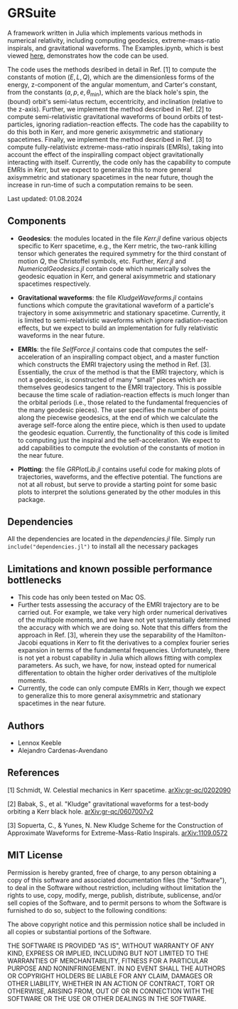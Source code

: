 # GRSuite
A framework written in Julia which implements various methods in numerical relativity, including computing geodesics, extreme-mass-ratio inspirals, and gravitational waveforms. The Examples.ipynb, which is best viewed [here](https://nbviewer.org/github/lennoxkeeble/NumericalRelativity/blob/main/Examples.ipynb), demonstrates how the code can be used.

The code uses the methods desribed in detail in Ref. [1] to compute the constants of motion $(E, L, Q)$, which are the dimensionless forms of the energy, z-component of the angular momentum, and Carter's constant, from the constants $(a, p, e, θ_\text{min})$, which are the black hole's spin, the (bound) orbit's semi-latus rectum, eccentricity, and inclination (relative to the z-axis). Further, we implement the method described in Ref. [2] to compute semi-relativistic gravitational waveforms of bound orbits of test-particles, ignoring radiation-reaction effects. The code has the capability to do this both in Kerr, and more generic axisymmetric and stationary spacetimes. Finally, we implement the method described in Ref. [3] to compute fully-relativistc extreme-mass-ratio inspirals (EMRIs), taking into account the effect of the inspiralling compact object gravitationally interacting with itself. Currently, the code only has the capability to compute EMRIs in Kerr, but we expect to generalize this to more general axisymmetric and stationary spacetimes in the near future, though the increase in run-time of such a computation remains to be seen.

Last updated: 01.08.2024

## Components ##

* **Geodesics**: the modules located in the file <em>Kerr.jl</em> define various objects specific to Kerr spacetime, e.g., the Kerr metric, the two-rank killing tensor which generates the required symmetry for the third constant of motion $Q$, the Christoffel symbols, etc. Further,  <em>Kerr.jl</em> and <em>NumericalGeodesics.jl</em> contain code which numerically solves the geodesic equation in Kerr, and general axisymmetric and stationary spacetimes respectively.

* **Gravitational waveforms**: the file <em>KludgeWaveforms.jl</em> contains functions which compute the gravitational waveform of a particle's trajectory in some axisymmetric and stationary spacetime. Currently, it is limited to semi-relativistic waveforms which ignore radiation-reaction effects, but we expect to build an implementation for fully relativistic waveforms in the near future.

* **EMRIs**: the file <em>SelfForce.jl</em> contains code that computes the self-acceleration of an inspiralling compact object, and a master function which constructs the EMRI trajectory using the method in Ref. [3]. Essentially, the crux of the method is that the EMRI trajectory, which is not a geodesic, is constructed of many "small" pieces which are themselves geodesics tangent to the EMRI trajectory. This is possible because the time scale of radiation-reaction effects is much longer than the orbital periods (i.e., those related to the fundamental frequencies of the many geodesic pieces). The user specifies the number of points along the piecewise geodesics, at the end of which we calculate the average self-force along the entire piece, which is then used to update the geodesic equation. Currently, the functionality of this code is limited to computing just the inspiral and the self-acceleration. We expect to add capabilities to compute the evolution of the constants of motion in the near future.

* **Plotting**: the file <em>GRPlotLib.jl</em> contains useful code for making plots of trajectories, waveforms, and the effective potential. The functions are not at all robust, but serve to provide a starting point for some basic plots to interpret the solutions generated by the other modules in this package.  

## Dependencies ##

All the dependencies are located in the <em>dependencies.jl</em> file. Simply run <code> include("dependencies.jl")</code> to install all the necessary packages

## Limitations and known possible performance bottlenecks ##

* This code has only been tested on Mac OS.
* Further tests assessing the accuracy of the EMRI trajectory are to be carried out. For example, we take very high order numerical derivatives of the multipole moments, and we have not yet systematially determined the accuracy with which we are doing so. Note that this differs from the approach in Ref. [3], wherein they use the separability of the Hamilton-Jacobi equations in Kerr to fit the derivatives to a complex fourier series expansion in terms of the fundamental frequencies. Unfortunately, there is not yet a robust capability in Julia which allows fitting with complex parameters. As such, we have, for now, instead opted for numerical differentation to obtain the higher order derivatives of the multiplole moments.
* Currently, the code can only compute EMRIs in Kerr, though we expect to generalize this to more general axisymmetric and stationary spacetimes in the near future.

## Authors ##

- Lennox Keeble
- Alejandro Cardenas-Avendano 

## References ##
[1] Schmidt, W. Celestial mechanics in Kerr spacetime. [arXiv:gr-qc/0202090](https://arxiv.org/abs/gr-qc/0202090)

[2] Babak, S., et al. "Kludge" gravitational waveforms for a test-body orbiting a Kerr black hole. [arXiv:gr-qc/0607007v2](https://arxiv.org/abs/gr-qc/0607007v2)

[3] Sopuerta, C., & Yunes, N. New Kludge Scheme for the Construction of Approximate Waveforms for Extreme-Mass-Ratio Inspirals. [arXiv:1109.0572](https://arxiv.org/abs/1109.0572)

## MIT License

Permission is hereby granted, free of charge, to any person obtaining a copy of this 
software and associated documentation files (the "Software"), to deal in the Software 
without restriction, including without limitation the rights to use, copy, modify, merge, 
publish, distribute, sublicense, and/or sell copies of the Software, and to permit 
persons to whom the Software is furnished to do so, subject to the following conditions:

The above copyright notice and this permission notice shall be included in all copies 
or substantial portions of the Software.

THE SOFTWARE IS PROVIDED "AS IS", WITHOUT WARRANTY OF ANY KIND, EXPRESS OR IMPLIED, 
INCLUDING BUT NOT LIMITED TO THE WARRANTIES OF MERCHANTABILITY, FITNESS FOR A PARTICULAR 
PURPOSE AND NONINFRINGEMENT. IN NO EVENT SHALL THE AUTHORS OR COPYRIGHT HOLDERS BE LIABLE 
FOR ANY CLAIM, DAMAGES OR OTHER LIABILITY, WHETHER IN AN ACTION OF CONTRACT, TORT OR OTHERWISE, 
ARISING FROM, OUT OF OR IN CONNECTION WITH THE SOFTWARE OR THE USE OR OTHER DEALINGS IN 
THE SOFTWARE.
